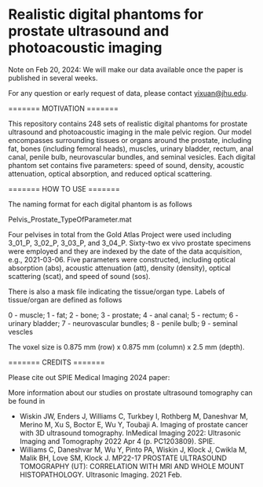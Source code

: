# Realistic digital phantoms for prostate ultrasound and photoacoustic imaging

Note on Feb 20, 2024: We will make our data available once the paper is published in several weeks.

For any question or early request of data, please contact yixuan@jhu.edu.


======= MOTIVATION =======

This repository contains 248 sets of realistic digital phantoms for prostate ultrasound and photoacoustic imaging in the male pelvic region. Our model encompasses surrounding tissues or organs around the prostate, including fat, bones (including femoral heads), muscles, urinary bladder, rectum, anal canal, penile bulb, neurovascular bundles, and seminal vesicles. Each digital phantom set contains five parameters: speed of sound, density, acoustic attenuation, optical absorption, and reduced optical scattering. 


======= HOW TO USE =======

The naming format for each digital phantom is as follows

Pelvis_Prostate_TypeOfParameter.mat

Four pelvises in total from the Gold Atlas Project were used including 3_01_P, 3_02_P, 3_03_P, and 3_04_P. 
Sixty-two ex vivo prostate specimens were employed and they are indexed by the date of the data acquisition, e.g., 2021-03-06.
Five parameters were constructed, including optical absorption (abs), acoustic attenuation (att), density (density), optical scattering (scat), and speed of sound (sos).

There is also a mask file indicating the tissue/organ type. Labels of tissue/organ are defined as follows

0 - muscle; 1 - fat; 2 - bone; 3 - prostate; 4 - anal canal; 5 - rectum; 6 - urinary bladder; 7 - neurovascular bundles; 8 - penile bulb; 9 - seminal vescles

The voxel size is 0.875 mm (row) x 0.875 mm (column) x 2.5 mm (depth).


======= CREDITS =======

Please cite out SPIE Medical Imaging 2024 paper:

More information about our studies on prostate ultrasound tomography can be found in
* Wiskin JW, Enders J, Williams C, Turkbey I, Rothberg M, Daneshvar M, Merino M, Xu S, Boctor E, Wu Y, Toubaji A. Imaging of prostate cancer with 3D ultrasound tomography. InMedical Imaging 2022: Ultrasonic Imaging and Tomography 2022 Apr 4 (p. PC1203809). SPIE.
* Williams C, Daneshvar M, Wu Y, Pinto PA, Wiskin J, Klock J, Cwikla M, Malik BH, Love SM, Klock J. MP22-17 PROSTATE ULTRASOUND TOMOGRAPHY (UT): CORRELATION WITH MRI AND WHOLE MOUNT HISTOPATHOLOGY. Ultrasonic Imaging. 2021 Feb.

